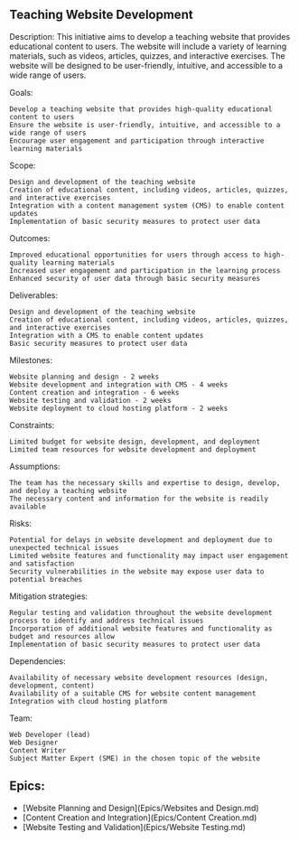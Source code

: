 ## Teaching Website Development

Description: This initiative aims to develop a teaching website that provides educational content to users. The website will include a variety of learning materials, such as videos, articles, quizzes, and interactive exercises. The website will be designed to be user-friendly, intuitive, and accessible to a wide range of users.

Goals:

    Develop a teaching website that provides high-quality educational content to users
    Ensure the website is user-friendly, intuitive, and accessible to a wide range of users
    Encourage user engagement and participation through interactive learning materials

Scope:

    Design and development of the teaching website
    Creation of educational content, including videos, articles, quizzes, and interactive exercises
    Integration with a content management system (CMS) to enable content updates
    Implementation of basic security measures to protect user data

Outcomes:

    Improved educational opportunities for users through access to high-quality learning materials
    Increased user engagement and participation in the learning process
    Enhanced security of user data through basic security measures

Deliverables:

    Design and development of the teaching website
    Creation of educational content, including videos, articles, quizzes, and interactive exercises
    Integration with a CMS to enable content updates
    Basic security measures to protect user data

Milestones:

    Website planning and design - 2 weeks
    Website development and integration with CMS - 4 weeks
    Content creation and integration - 6 weeks
    Website testing and validation - 2 weeks
    Website deployment to cloud hosting platform - 2 weeks

Constraints:

    Limited budget for website design, development, and deployment
    Limited team resources for website development and deployment

Assumptions:

    The team has the necessary skills and expertise to design, develop, and deploy a teaching website
    The necessary content and information for the website is readily available

Risks:

    Potential for delays in website development and deployment due to unexpected technical issues
    Limited website features and functionality may impact user engagement and satisfaction
    Security vulnerabilities in the website may expose user data to potential breaches

Mitigation strategies:

    Regular testing and validation throughout the website development process to identify and address technical issues
    Incorporation of additional website features and functionality as budget and resources allow
    Implementation of basic security measures to protect user data

Dependencies:

    Availability of necessary website development resources (design, development, content)
    Availability of a suitable CMS for website content management
    Integration with cloud hosting platform

Team:

    Web Developer (lead)
    Web Designer
    Content Writer
    Subject Matter Expert (SME) in the chosen topic of the website

## Epics:

* [Website Planning and Design](Epics/Websites and Design.md)
* [Content Creation and Integration](Epics/Content Creation.md)
* [Website Testing and Validation](Epics/Website Testing.md)


